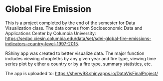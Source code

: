 # Global Fire Emission

This is a project completed by the end of the semester for Data Visualization class. The data comes from Socioeconomic Data and Applications Center by Columbia University: https://sedac.ciesin.columbia.edu/data/set/sdei-global-fire-emissions-indicators-country-level-1997-2015.

RShiny app was created to better visualize data. The major function includes viewing chropleths by any given year and fire type, viewing time series plot by either a country or by a fire type, summary statistics, etc. 

The app is uploaded to: https://sherw98.shinyapps.io/DataVisFinalProject/
